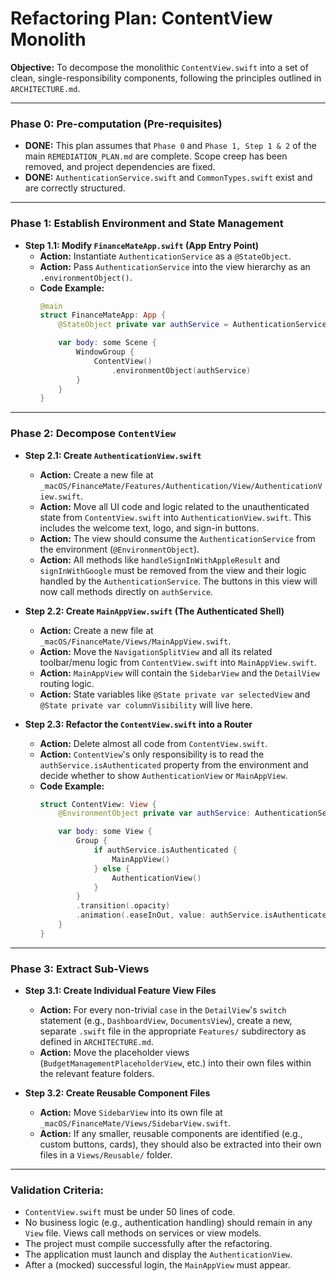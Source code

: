 # Refactoring Plan: ContentView Monolith

**Objective:** To decompose the monolithic `ContentView.swift` into a set of clean, single-responsibility components, following the principles outlined in `ARCHITECTURE.md`.

---

### Phase 0: Pre-computation (Pre-requisites)

*   **DONE:** This plan assumes that `Phase 0` and `Phase 1, Step 1 & 2` of the main `REMEDIATION_PLAN.md` are complete. Scope creep has been removed, and project dependencies are fixed.
*   **DONE:** `AuthenticationService.swift` and `CommonTypes.swift` exist and are correctly structured.

---

### Phase 1: Establish Environment and State Management

*   **Step 1.1: Modify `FinanceMateApp.swift` (App Entry Point)**
    *   **Action:** Instantiate `AuthenticationService` as a `@StateObject`.
    *   **Action:** Pass `AuthenticationService` into the view hierarchy as an `.environmentObject()`.
    *   **Code Example:**
        ```swift
        @main
        struct FinanceMateApp: App {
            @StateObject private var authService = AuthenticationService()

            var body: some Scene {
                WindowGroup {
                    ContentView()
                        .environmentObject(authService)
                }
            }
        }
        ```

---

### Phase 2: Decompose `ContentView`

*   **Step 2.1: Create `AuthenticationView.swift`**
    *   **Action:** Create a new file at `_macOS/FinanceMate/Features/Authentication/View/AuthenticationView.swift`.
    *   **Action:** Move all UI code and logic related to the unauthenticated state from `ContentView.swift` into `AuthenticationView.swift`. This includes the welcome text, logo, and sign-in buttons.
    *   **Action:** The view should consume the `AuthenticationService` from the environment (`@EnvironmentObject`).
    *   **Action:** All methods like `handleSignInWithAppleResult` and `signInWithGoogle` must be removed from the view and their logic handled by the `AuthenticationService`. The buttons in this view will now call methods directly on `authService`.

*   **Step 2.2: Create `MainAppView.swift` (The Authenticated Shell)**
    *   **Action:** Create a new file at `_macOS/FinanceMate/Views/MainAppView.swift`.
    *   **Action:** Move the `NavigationSplitView` and all its related toolbar/menu logic from `ContentView.swift` into `MainAppView.swift`.
    *   **Action:** `MainAppView` will contain the `SidebarView` and the `DetailView` routing logic.
    *   **Action:** State variables like `@State private var selectedView` and `@State private var columnVisibility` will live here.

*   **Step 2.3: Refactor the `ContentView.swift` into a Router**
    *   **Action:** Delete almost all code from `ContentView.swift`.
    *   **Action:** `ContentView`'s only responsibility is to read the `authService.isAuthenticated` property from the environment and decide whether to show `AuthenticationView` or `MainAppView`.
    *   **Code Example:**
        ```swift
        struct ContentView: View {
            @EnvironmentObject private var authService: AuthenticationService

            var body: some View {
                Group {
                    if authService.isAuthenticated {
                        MainAppView()
                    } else {
                        AuthenticationView()
                    }
                }
                .transition(.opacity)
                .animation(.easeInOut, value: authService.isAuthenticated)
            }
        }
        ```

---

### Phase 3: Extract Sub-Views

*   **Step 3.1: Create Individual Feature View Files**
    *   **Action:** For every non-trivial `case` in the `DetailView`'s `switch` statement (e.g., `DashboardView`, `DocumentsView`), create a new, separate `.swift` file in the appropriate `Features/` subdirectory as defined in `ARCHITECTURE.md`.
    *   **Action:** Move the placeholder views (`BudgetManagementPlaceholderView`, etc.) into their own files within the relevant feature folders.

*   **Step 3.2: Create Reusable Component Files**
    *   **Action:** Move `SidebarView` into its own file at `_macOS/FinanceMate/Views/SidebarView.swift`.
    *   **Action:** If any smaller, reusable components are identified (e.g., custom buttons, cards), they should also be extracted into their own files in a `Views/Reusable/` folder.

---

### Validation Criteria:

*   `ContentView.swift` must be under 50 lines of code.
*   No business logic (e.g., authentication handling) should remain in any `View` file. Views call methods on services or view models.
*   The project must compile successfully after the refactoring.
*   The application must launch and display the `AuthenticationView`.
*   After a (mocked) successful login, the `MainAppView` must appear. 